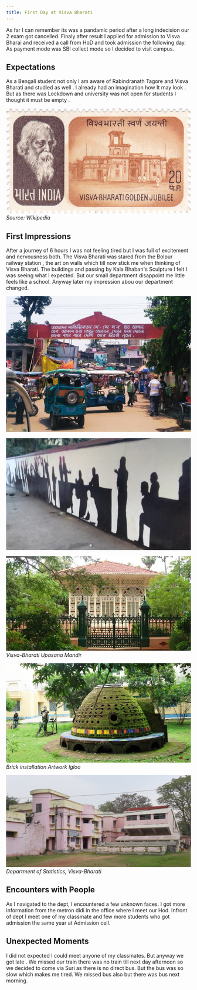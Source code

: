 ```yaml
---
title: First Day at Visva Bharati
---
```


As far I can remember its was a pandamic period after a long indecision our 2 exam got cancelled. Finaly after result I applied for admission to Visva Bharai and received a call from HoD and took admission the following day. As payment mode was SBI collect mode so I decided to visit campus.

## Expectations
As a Bengali student not only I am aware of Rabindranath Tagore and Visva Bharati and studied as well . I already had an imagination how It may look . But as there was Lockdown and university was not open for students I thought it must be empty . 

![VisvaBharati by Rabindranath Tagore Stamp](/assets//img/blog/visva-bharati-university-1971-stamp-of-India.jpg)
*Source: Wikipedia*

## First Impressions
After a journey of 6 hours I was not feeling tired but I was full of excitement and nervousness both. The Visva Bharati was stared from the Bolpur railway station , the art on walls which till now stick me when thinking of Visva Bharati. The buildings and passing by Kala Bhaban's Sculpture I felt I was seeing what I expected. But our small department disappoint me little feels like a school. Anyway later my impression abou our department changed.

![](/assets//img/blog/visva-bharati-bolpur-station-gate.jpg)

![Wall painting at VisvaBharati](/assets//img/blog/bolpur-station-art-on-walls.jpg)


![Upasana Mandir](/assets//img/blog/visva-bharati-upasana-mandir.jpg)
*Visva-Bharati Upasana Mandir*


![Brick installation art work Visva-Bharati](/assets//img/blog/visva-bharati-brick-installation-igloo.jpg)
*Brick installation Artwork Igloo*

![VisvaBharti departments](/assets//img/blog/visva-bharati-statistics-dept.jpg)
*Department of Statistics, Visva-Bharati*

## Encounters with People
As I navigated to the dept, I encountered a few unknown faces. I got more information from the metron didi in the office where I meet our Hod. Infront of dept I meet one of my classmate and few more students who got admission the same year at Admission cell. 


## Unexpected Moments
I did not expected I could meet anyone of my classmates. But anyway we got late . We missed our train there was no train till next day afternoon so we decided to come via Suri as there is no direct bus. But the bus was so slow which makes me tired. We missed bus also but there was bus next morning.
